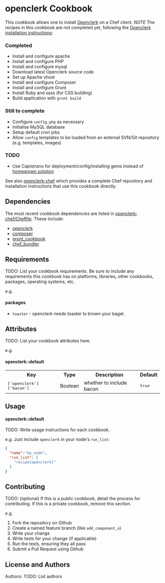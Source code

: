 openclerk Cookbook
==================

This cookbook allows one to install [Openclerk](http://openclerk.org) on a Chef client. *NOTE* The recipes in this cookbook are not completed yet, following the [Openclerk installation instructions](https://github.com/soundasleep/openclerk/blob/master/INSTALL.md):

### Completed

* Install and configure apache
* Install and configure PHP
* Install and configure mysql
* Download latest Openclerk source code
* Set up Apache vhost
* Install and configure Composer
* Install and configure Grunt
* Install Ruby and sass (for CSS building)
* Build application with `grunt build`

### Still to complete

* Configure `config.php` as necessary
* Initialise MySQL database
* Setup default cron jobs
* Allow `config` templates to be loaded from an external SVN/Git repository (e.g. templates, images)

### TODO

* Use Capistrano for deployment/config/installing gems instead of [homegrown solution](https://github.com/soundasleep/chef_bundler)

See also [openclerk-chef](https://github.com/soundasleep/openclerk-chef) which provides a complete Chef repository and installation instructions that use this cookbook directly.

Dependencies
------------

The most recent cookbook dependencies are listed in [openclerk-chef/Cheffile](https://github.com/soundasleep/openclerk-chef/blob/master/Cheffile). These include:

* [openclerk](https://github.com/soundasleep/openclerk-cookbook)
* [composer](https://github.com/Morphodo/chef-composer)
* [grunt_cookbook](https://github.com/MattSurabian/grunt_cookbook)
* [chef_bundler](https://github.com/soundasleep/chef_bundler)

Requirements
------------
TODO: List your cookbook requirements. Be sure to include any requirements this cookbook has on platforms, libraries, other cookbooks, packages, operating systems, etc.

e.g.
#### packages
- `toaster` - openclerk needs toaster to brown your bagel.

Attributes
----------
TODO: List your cookbook attributes here.

e.g.
#### openclerk::default
<table>
  <tr>
    <th>Key</th>
    <th>Type</th>
    <th>Description</th>
    <th>Default</th>
  </tr>
  <tr>
    <td><tt>['openclerk']['bacon']</tt></td>
    <td>Boolean</td>
    <td>whether to include bacon</td>
    <td><tt>true</tt></td>
  </tr>
</table>

Usage
-----
#### openclerk::default
TODO: Write usage instructions for each cookbook.

e.g.
Just include `openclerk` in your node's `run_list`:

```json
{
  "name":"my_node",
  "run_list": [
    "recipe[openclerk]"
  ]
}
```

Contributing
------------
TODO: (optional) If this is a public cookbook, detail the process for contributing. If this is a private cookbook, remove this section.

e.g.
1. Fork the repository on Github
2. Create a named feature branch (like `add_component_x`)
3. Write your change
4. Write tests for your change (if applicable)
5. Run the tests, ensuring they all pass
6. Submit a Pull Request using Github

License and Authors
-------------------
Authors: TODO: List authors
